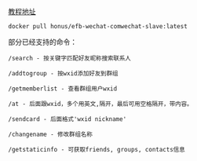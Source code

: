 [教程地址](https://blog.honus.top/2022/10/15/580.html)

```docker
docker pull honus/efb-wechat-comwechat-slave:latest
```

部分已经支持的命令：

```
/search - 按关键字匹配好友昵称搜索联系人

/addtogroup - 按wxid添加好友到群组

/getmemberlist - 查看群组用户wxid

/at - 后面跟wxid，多个用英文,隔开，最后可用空格隔开，带内容。

/sendcard - 后面格式'wxid nickname'

/changename - 修改群组名称

/getstaticinfo - 可获取friends, groups, contacts信息
```
